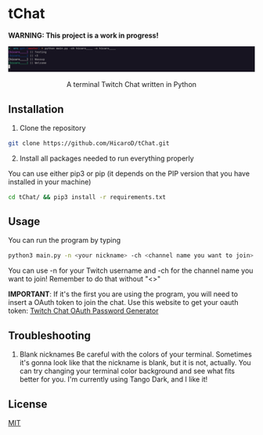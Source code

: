 # tChat
**WARNING: This project is a work in progress!**

<div align="center">
 <img src="./img/new_version.png">
 <p>A terminal Twitch Chat written in Python</p>
</div>

## Installation

1. Clone the repository
```bash
git clone https://github.com/HicaroD/tChat.git
```

2. Install all packages needed to run everything properly

You can use either pip3 or pip (it depends on the PIP version that you have installed in your machine)
```bash
cd tChat/ && pip3 install -r requirements.txt
```

## Usage
You can run the program by typing
```bash
python3 main.py -n <your nickname> -ch <channel name you want to join>
```
You can use -n for your Twitch username and -ch for the channel name you want to join! Remember to do that without "<>"

**IMPORTANT**: If it's the first you are using the program, you will need to insert a OAuth token to join the chat. Use this website to get your oauth token: [Twitch Chat OAuth Password Generator](https://twitchapps.com/tmi/)

## Troubleshooting

1. Blank nicknames
Be careful with the colors of your terminal. Sometimes it's gonna look like that the nickname is blank, but it is not, actually. You can try changing your terminal color background and see what fits better for you. I'm currently using Tango Dark, and I like it!

## License
[MIT](./LICENSE)
